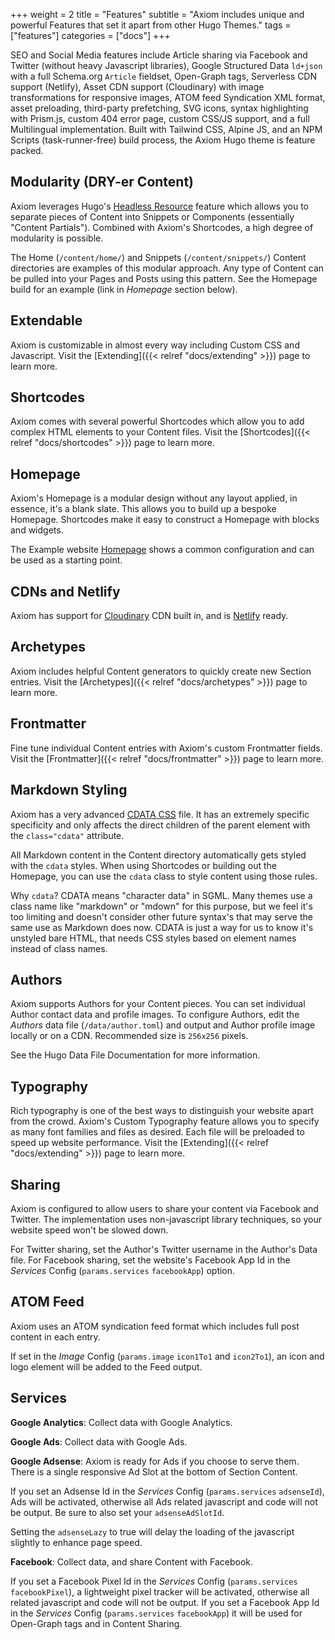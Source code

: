 +++
weight = 2
title = "Features"
subtitle = "Axiom includes unique and powerful Features that set it apart from other Hugo Themes."
tags = ["features"]
categories = ["docs"]
+++

SEO and Social Media features include Article sharing via Facebook and Twitter (without heavy Javascript libraries), Google Structured Data `ld+json` with a full Schema.org `Article` fieldset, Open-Graph tags, Serverless CDN support (Netlify), Asset CDN support (Cloudinary) with image transformations for responsive images, ATOM feed Syndication XML format, asset preloading, third-party prefetching, SVG icons, syntax highlighting with Prism.js, custom 404 error page, custom CSS/JS support, and a full Multilingual implementation. Built with Tailwind CSS, Alpine JS, and an NPM Scripts (task-runner-free) build process, the Axiom Hugo theme is feature packed.

## Modularity (DRY-er Content)

Axiom leverages Hugo's [Headless Resource](https://gohugo.io/content-management/page-bundles/#headless-bundle) feature which allows you to separate pieces of Content into Snippets or Components (essentially "Content Partials"). Combined with Axiom's Shortcodes, a high degree of modularity is possible.

The Home (`/content/home/`) and Snippets (`/content/snippets/`) Content directories are examples of this modular approach. Any type of Content can be pulled into your Pages and Posts using this pattern. See the Homepage build for an example (link in _Homepage_ section below).

## Extendable

Axiom is customizable in almost every way including Custom CSS and Javascript. Visit the [Extending]({{< relref "docs/extending" >}}) page to learn more.

## Shortcodes

Axiom comes with several powerful Shortcodes which allow you to add complex HTML elements to your Content files. Visit the [Shortcodes]({{< relref "docs/shortcodes" >}}) page to learn more.

## Homepage

Axiom's Homepage is a modular design without any layout applied, in essence, it's a blank slate. This allows you to build up a bespoke Homepage. Shortcodes make it easy to construct a Homepage with blocks and widgets.

The Example website [Homepage](https://github.com/marketempower/axiom-example/blob/master/content/_index.html) shows a common configuration and can be used as a starting point.

## CDNs and Netlify

Axiom has support for [Cloudinary](https://cloudinary.com/invites/lpov9zyyucivvxsnalc5/rjndspxhgeglpwn0hwzv) CDN built in, and is [Netlify](https://www.netlify.com/) ready.

## Archetypes

Axiom includes helpful Content generators to quickly create new Section entries. Visit the [Archetypes]({{< relref "docs/archetypes" >}}) page to learn more.

## Frontmatter

Fine tune individual Content entries with Axiom's custom Frontmatter fields. Visit the [Frontmatter]({{< relref "docs/frontmatter" >}}) page to learn more.

## Markdown Styling

Axiom has a very advanced [CDATA CSS](https://github.com/marketempower/axiom/blob/master/src/cdata.css) file. It has an extremely specific specificity and only affects the direct children of the parent element with the `class="cdata"` attribute.

All Markdown content in the Content directory automatically gets styled with the `cdata` styles. When using Shortcodes or building out the Homepage, you can use the `cdata` class to style content using those rules.

Why `cdata`? CDATA means "character data" in SGML. Many themes use a class name like "markdown" or "mdown" for this purpose, but we feel it's too limiting and doesn't consider other future syntax's that may serve the same use as Markdown does now. CDATA is just a way for us to know it's unstyled bare HTML, that needs CSS styles based on element names instead of class names.

## Authors

Axiom supports Authors for your Content pieces. You can set individual Author contact data and profile images. To configure Authors, edit the _Authors_ data file (`/data/author.toml`) and output and Author profile image locally or on a CDN. Recommended size is `256x256` pixels.

See the Hugo Data File Documentation for more information.

## Typography

Rich typography is one of the best ways to distinguish your website apart from the crowd. Axiom's Custom Typography feature allows you to specify as many font families and files as desired. Each file will be preloaded to speed up website performance. Visit the [Extending]({{< relref "docs/extending" >}}) page to learn more.

## Sharing

Axiom is configured to allow users to share your content via Facebook and Twitter. The implementation uses non-javascript library techniques, so your website speed won't be slowed down.

For Twitter sharing, set the Author's Twitter username in the Author's Data file. For Facebook sharing, set the website's Facebook App Id in the _Services_ Config (`params.services` `facebookApp`) option.

## ATOM Feed

Axiom uses an ATOM syndication feed format which includes full post content in each entry.

If set in the _Image_ Config (`params.image` `icon1To1` and `icon2To1`), an icon and logo element will be added to the Feed output.

## Services

__Google Analytics__: Collect data with Google Analytics.

__Google Ads__: Collect data with Google Ads.

__Google Adsense__: Axiom is ready for Ads if you choose to serve them. There is a single responsive Ad Slot at the bottom of Section Content.

If you set an Adsense Id in the _Services_ Config (`params.services` `adsenseId`), Ads will be activated, otherwise all Ads related javascript and code will not be output. Be sure to also set your `adsenseAdSlotId`.

Setting the `adsenseLazy` to true will delay the loading of the javascript slightly to enhance page speed.

__Facebook__: Collect data, and share Content with Facebook.

If you set a Facebook Pixel Id in the _Services_ Config (`params.services` `facebookPixel`), a lightweight pixel tracker will be activated, otherwise all related javascript and code will not be output. If you set a Facebook App Id in the _Services_ Config (`params.services` `facebookApp`) it will be used for Open-Graph tags and in Content Sharing.
